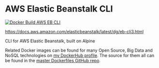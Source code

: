 # AWS Elastic Beanstalk CLI

[![Docker Build AWS EB CLI](https://github.com/BuildScale/Dockerfiles/actions/workflows/docker_build_aws_eb_cli.yaml/badge.svg)](https://github.com/BuildScale/Dockerfiles/actions/workflows/docker_build_aws_eb_cli.yaml)

https://docs.aws.amazon.com/elasticbeanstalk/latest/dg/eb-cli3.html

CLI for AWS Elastic Beanstalk, built on Alpine

Related Docker images can be found for many Open Source, Big Data and NoSQL technologies on [my DockerHub profile](https://hub.docker.com/r/buildscale). The source for them all can be found in the [master Dockerfiles GitHub repo](https://github.com/BuildScale/Dockerfiles/).
